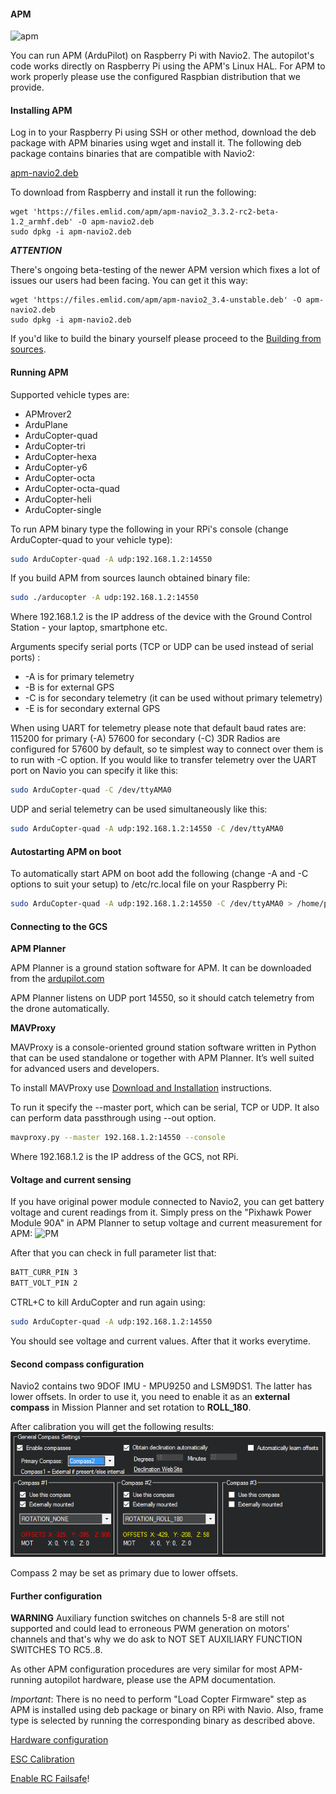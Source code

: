 #### APM

![apm](img/APM.png)

You can run APM (ArduPilot) on Raspberry Pi with Navio2. The autopilot's code works directly on Raspberry Pi using the APM's Linux HAL. For APM to work properly please use the configured Raspbian distribution that we provide.  

#### Installing APM

Log in to your Raspberry Pi using SSH or other method, download the deb package with APM binaries using wget and install it. The following deb package contains binaries that are compatible with Navio2:

[apm-navio2.deb](https://files.emlid.com/apm/apm-navio2_3.3.2-rc2-beta-1.2_armhf.deb)

To download from Raspberry and install it run the following:

```
wget 'https://files.emlid.com/apm/apm-navio2_3.3.2-rc2-beta-1.2_armhf.deb' -O apm-navio2.deb
sudo dpkg -i apm-navio2.deb
```

***ATTENTION***

There's ongoing beta-testing of the newer APM version which fixes a lot of issues our users had been facing. You can get it this way:
```
wget 'https://files.emlid.com/apm/apm-navio2_3.4-unstable.deb' -O apm-navio2.deb
sudo dpkg -i apm-navio2.deb
```

If you'd like to build the binary yourself please proceed to the [Building from sources](building-from-sources.md).

#### Running APM

Supported vehicle types are:

* APMrover2
* ArduPlane
* ArduCopter-quad
* ArduCopter-tri
* ArduCopter-hexa
* ArduCopter-y6
* ArduCopter-octa
* ArduCopter-octa-quad
* ArduCopter-heli
* ArduCopter-single

To run APM binary type the following in your RPi's console (change ArduCopter-quad to your vehicle type):

```bash
sudo ArduCopter-quad -A udp:192.168.1.2:14550
```
If you build APM from sources launch obtained binary file:
```bash
sudo ./arducopter -A udp:192.168.1.2:14550
```

Where 192.168.1.2 is the IP address of the device with the Ground Control Station - your laptop, smartphone etc.

Arguments specify serial ports (TCP or UDP can be used instead of serial ports) :

* -A is for primary telemetry
* -B is for external GPS
* -C is for secondary telemetry (it can be used without primary telemetry)
* -E is for secondary external GPS

When using UART for telemetry please note that default baud rates are:
115200 for primary (-A)
57600 for secondary (-C)
3DR Radios are configured for 57600 by default, so te simplest way to connect over them is to run with -C option.
If you would like to transfer telemetry over the UART port on Navio you can specify it like this:

```bash
sudo ArduCopter-quad -C /dev/ttyAMA0
```

UDP and serial telemetry can be used simultaneously like this:

```bash
sudo ArduCopter-quad -A udp:192.168.1.2:14550 -C /dev/ttyAMA0
```

#### Autostarting APM on boot

To automatically start APM on boot add the following (change -A and -C options to suit your setup) to /etc/rc.local file on your Raspberry Pi:

```bash
sudo ArduCopter-quad -A udp:192.168.1.2:14550 -C /dev/ttyAMA0 > /home/pi/startup_log &
```

#### Connecting to the GCS

**APM Planner**

APM Planner is a ground station software for APM. It can be downloaded from the
[ardupilot.com](http://ardupilot.com/downloads/?category=35)

APM Planner listens on UDP port 14550, so it should catch telemetry from the drone automatically.

**MAVProxy**

MAVProxy is a console-oriented ground station software written in Python that can be used standalone or together with APM Planner. It’s well suited for advanced users and developers.

To install MAVProxy use [Download and Installation](http://dronecode.github.io/MAVProxy/html/getting_started/download_and_installation.html) instructions.


To run it specify the --master port, which can be serial, TCP or UDP. It also can perform data passthrough using --out option.

```bash
mavproxy.py --master 192.168.1.2:14550 --console
```

Where 192.168.1.2 is the IP address of the GCS, not RPi.

#### Voltage and current sensing

If you have original power module connected to Navio2, you can get battery voltage and curent readings from it. Simply press on the "Pixhawk Power Module 90A" in APM Planner to setup voltage and current measurement for APM:
![PM](img/navio2-power-module.png)

After that you can check in full parameter list that:

```bash
BATT_CURR_PIN 3
BATT_VOLT_PIN 2
```

CTRL+C to kill ArduCopter and run again using:

```bash
sudo ArduCopter-quad -A udp:192.168.1.2:14550
```

You should see voltage and current values. After that it works everytime.

#### Second compass configuration

Navio2 contains two 9DOF IMU - MPU9250 and LSM9DS1. The latter has lower offsets. In order to use it, you need to enable it as an **external compass** in Mission Planner and set rotation to **ROLL_180**.  

After calibration you will get the following results: 
![compass-settings](img/compass-settings.png)

Compass 2 may be set as primary due to lower offsets.
#### Further configuration

**WARNING**
Auxiliary function switches on channels 5-8 are still not supported and could lead to erroneous PWM generation on motors' channels and that's why we do ask to NOT SET AUXILIARY FUNCTION SWITCHES TO RC5..8.

As other APM configuration procedures are very similar for most APM-running autopilot hardware, please use the APM documentation.

*Important*: There is no need to perform "Load Copter Firmware" step as APM is installed using deb package or binary on RPi with Navio. Also, frame type is selected by running the corresponding binary as described above.

[Hardware configuration](http://ardupilot.org/copter/docs/configuring-hardware.html)

[ESC Calibration](http://ardupilot.org/copter/docs/esc-calibration.html)

[Enable RC Failsafe](http://ardupilot.org/copter/docs/radio-failsafe.html)!

